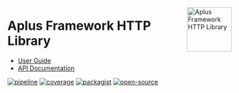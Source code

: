 <a href="https://gitlab.com/aplus-framework/libraries/http"><img src="https://gitlab.com/aplus-framework/libraries/http/-/raw/master/guide/image.png" alt="Aplus Framework HTTP Library" align="right" width="100"></a>

# Aplus Framework HTTP Library

- [User Guide](https://docs.aplus-framework.com/guides/libraries/http/index.html)
- [API Documentation](https://docs.aplus-framework.com/packages/http.html)

[![pipeline](https://gitlab.com/aplus-framework/libraries/http/badges/master/pipeline.svg)](https://gitlab.com/aplus-framework/libraries/http/-/pipelines?scope=branches)
[![coverage](https://gitlab.com/aplus-framework/libraries/http/badges/master/coverage.svg?job=test:php)](https://aplus-framework.gitlab.io/libraries/http/coverage/)
[![packagist](https://img.shields.io/packagist/v/aplus/http)](https://packagist.org/packages/aplus/http)
[![open-source](https://img.shields.io/badge/open--source-donate-magenta)](https://www.paypal.com/donate/?hosted_button_id=NGBNW5PY4VSJ4)
